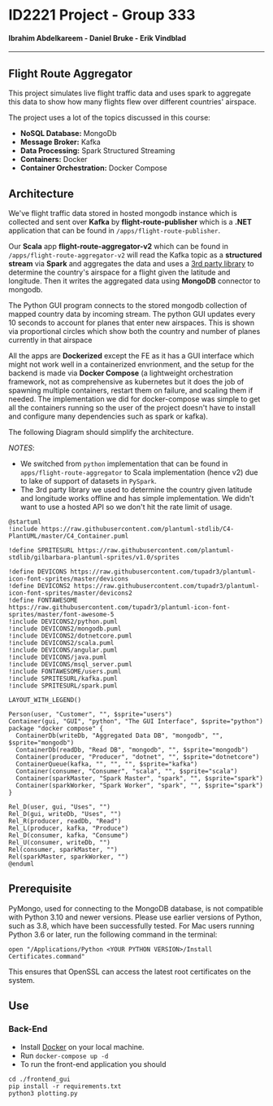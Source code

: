 # ID2221 Project - Group 333
#### Ibrahim Abdelkareem - Daniel Bruke - Erik Vindblad
----------

## Flight Route Aggregator
This project simulates live flight traffic data and uses spark to aggregate this data to show how many flights flew over different countries' airspace.  

The project uses a lot of the topics discussed in this course:
- **NoSQL Database:** MongoDb
- **Message Broker:** Kafka
- **Data Processing:** Spark Structured Streaming
- **Containers:** Docker
- **Container Orchestration:** Docker Compose

## Architecture
We've flight traffic data stored in hosted mongodb instance which is collected and sent over **Kafka** by **flight-route-publisher** which is a **.NET** application that can be found in `/apps/flight-route-publisher`. 

Our **Scala** app **flight-route-aggregator-v2** which can be found in `/apps/flight-route-aggregator-v2` will read the Kafka topic as a **structured stream** via **Spark** and aggregates the data and uses a [3rd party library](https://github.com/AReallyGoodName/OfflineReverseGeocode) to determine the country's airspace for a flight given the latitude and longitude. Then it writes the aggregated data using **MongoDB** connector to mongodb.

The Python GUI program connects to the stored mongodb collection of mapped country data by incoming stream. The python GUI updates every 10 seconds to account for planes that enter new airspaces. This is shown via proportional circles which show both the country and number of planes currently in that airspace

All the apps are **Dockerized** except the FE as it has a GUI interface which might not work well in a containerized envrionment, and the setup for the backend is made via **Docker Compose** (a lightweight orchestration framework, not as comprehensive as kubernetes but it does the job of spawning multiple containers, restart them on failure, and scaling them if needed. The implementation we did for docker-compose was simple to get all the containers running so the user of the project doesn't have to install and configure many dependencies such as spark or kafka).

The following Diagram should simplify the architecture.


*NOTES*: 
- We switched from `python` implementation that can be found in `apps/flight-route-aggregator` to Scala implementation (hence v2) due to lake of support of datasets in `PySpark`.
- The 3rd party library we used to determine the country given latitude and longitude works offline and has simple implementation. We didn't want to use a hosted API so we don't hit the rate limit of usage.

```plantuml
@startuml
!include https://raw.githubusercontent.com/plantuml-stdlib/C4-PlantUML/master/C4_Container.puml

!define SPRITESURL https://raw.githubusercontent.com/plantuml-stdlib/gilbarbara-plantuml-sprites/v1.0/sprites

!define DEVICONS https://raw.githubusercontent.com/tupadr3/plantuml-icon-font-sprites/master/devicons
!define DEVICONS2 https://raw.githubusercontent.com/tupadr3/plantuml-icon-font-sprites/master/devicons2
!define FONTAWESOME https://raw.githubusercontent.com/tupadr3/plantuml-icon-font-sprites/master/font-awesome-5
!include DEVICONS2/python.puml
!include DEVICONS2/mongodb.puml
!include DEVICONS2/dotnetcore.puml
!include DEVICONS2/scala.puml
!include DEVICONS/angular.puml
!include DEVICONS/java.puml
!include DEVICONS/msql_server.puml
!include FONTAWESOME/users.puml
!include SPRITESURL/kafka.puml
!include SPRITESURL/spark.puml

LAYOUT_WITH_LEGEND()

Person(user, "Customer", "", $sprite="users")
Container(gui, "GUI", "python", "The GUI Interface", $sprite="python")
package "docker compose" {
  ContainerDb(writeDb, "Aggregated Data DB", "mongodb", "", $sprite="mongodb")
  ContainerDb(readDb, "Read DB", "mongodb", "", $sprite="mongodb")
  Container(producer, "Producer", "dotnet", "", $sprite="dotnetcore")
  ContainerQueue(kafka, "", "", "", $sprite="kafka")
  Container(consumer, "Consumer", "scala", "", $sprite="scala")
  Container(sparkMaster, "Spark Master", "spark", "", $sprite="spark")
  Container(sparkWorker, "Spark Worker", "spark", "", $sprite="spark")
}

Rel_D(user, gui, "Uses", "")
Rel_D(gui, writeDb, "Uses", "")
Rel_R(producer, readDb, "Read")
Rel_L(producer, kafka, "Produce")
Rel_D(consumer, kafka, "Consume")
Rel_U(consumer, writeDb, "")
Rel(consumer, sparkMaster, "")
Rel(sparkMaster, sparkWorker, "")
@enduml
```
## Prerequisite

PyMongo, used for connecting to the MongoDB database, is not compatible with Python 3.10 and newer versions. Please use earlier versions of Python, such as 3.8, which have been successfully tested. For Mac users running Python 3.6 or later, run the following command in the terminal:
```shell
open "/Applications/Python <YOUR PYTHON VERSION>/Install Certificates.command"
```
This ensures that OpenSSL can access the latest root certificates on the system.

## Use

### Back-End
- Install [Docker](https://docs.docker.com/engine/install/) on your local machine.
- Run `docker-compose up -d`
- To run the front-end application you should 

```shell
cd ./frontend_gui
pip install -r requirements.txt
python3 plotting.py
```

